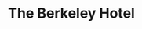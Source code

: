 ---
title: The Berkeley Hotel
location: Ashbury Park, NJ
description: The Berkeley Hotel - Brittney & Brandon Wedding Trailer
link: https://player.vimeo.com/video/187977109?color=26a69a&title=0&byline=0&portrait=0
thumb: berkeley-hotel.jpg
---
